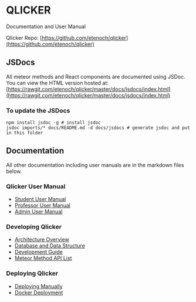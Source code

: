 # QLICKER

Documentation and User Manual

Qlicker Repo: [https://github.com/etenoch/qlicker](https://github.com/etenoch/qlicker)

## JSDocs
All meteor methods and React components are documented using JSDoc.
You can view the HTML version hosted at: 
[https://rawgit.com/etenoch/qlicker/master/docs/jsdocs/index.html](https://rawgit.com/etenoch/qlicker/master/docs/jsdocs/index.html)

### To update the JSDocs
```
npm install jsdoc -g # install jsdoc
jsdoc imports/* docs/README.md -d docs/jsdocs # generate jsdoc and put in this folder
```

## Documentation
All other documentation including user manuals are in the markdown files below.
### Qlicker User Manual
* [Student User Manual](https://github.com/etenoch/qlicker/blob/master/docs/UserManual-Student.md)
* [Professor User Manual](https://github.com/etenoch/qlicker/blob/master/docs/UserManual-Professor.md)
* [Admin User Manual](https://github.com/etenoch/qlicker/blob/master/docs/UserManual-Admin.md)

### Developing Qlicker
* [Architecture Overview](https://github.com/etenoch/qlicker/blob/master/docs/Development-Architecture-Overview.md)
* [Database and Data Structure](https://github.com/etenoch/qlicker/blob/master/docs/Development-Data.md)
* [Development Guide](https://github.com/etenoch/qlicker/blob/master/docs/Development-Guide.md)
* [Meteor Method API List](https://github.com/etenoch/qlicker/blob/master/docs/Development-Meteor-Methods.md)

### Deploying Qlicker
* [Deploying Manually](https://github.com/etenoch/qlicker/blob/master/docs/Deploying.md)
* [Docker Deployment](https://github.com/etenoch/qlicker/blob/master/docs/Docker.md)
